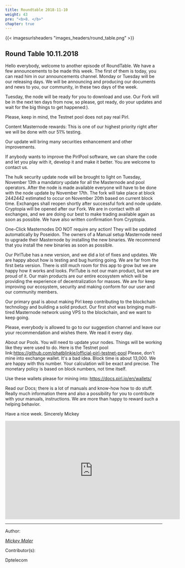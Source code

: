```yaml
---
title: Roundtable 2018-11-10
weight: 43
pre: "<b>8. </b>"
chapter: true
---
```


{{< imagesurlsheaders "images_headers/round_table.png" >}}



## Round Table 10.11.2018

Hello everybody, welcome to another episode of RoundTable.
We have a few announcements to be made this week.
The first of them is today, you can read him in our announcements channel.
Monday or Tuesday will be our releasing days. We will be announcing and producing our documents and news to you, our community, in these two days of the week.

Tuesday, the node will be ready for you to download and use.
Our Fork will be in the next ten days from now, so please, got ready, do your updates and wait for the big things to get happened:).

Please, keep in mind, the Testnet pool does not pay real Pirl.

Content Masternode rewards: This is one of our highest priority right after we will be done with our 51% testing.

Our update will bring many securities enhancement and other improvements.

If anybody wants to improve the PirlPool software, we can share the code and let you play with it, develop it and make it better. You are welcome to contact us.



The hulk security update node will be brought to light on Tuesday, November 13th a mandatory update for all the Masternode and pool operators. After the node is made available everyone will have to be done with the node update by November 17th.
The fork will take place at block 2442442 estimated to occur on November 20th based on current block time.
Exchanges shall reopen shortly after successful fork and node update.
Cryptopia will be opened after our Fork. We are in contact with all exchanges, and we are doing our best to make trading available again as soon as possible. We have also written confirmation from Cryptopia.

One-Click Masternodes DO NOT require any action! They will be updated automatically by Poseidon. The owners of a Manual setup Masternode need to upgrade their Masternode by installing the new binaries. We recommend that you install the new binaries as soon as possible.

Our PirlTube has a new version, and we did a lot of fixes and updates. We are happy about how is testing and bug hunting going. We are far from the first beta version. There is still much room for this app to grow but we are happy how it works and looks. PirlTube is not our main product, but we are proud of it. Our main products are our entire ecosystem which will be providing the experience of decentralization for masses. We are for keep improving our ecosystem, security and making conform for our user and our community members.

Our primary goal is about making Pirl keep contributing to the blockchain technology and building a solid product. Our first shot was bringing multi-tired Masternode network using VPS to the blockchain, and we want to keep going.

Please, everybody is allowed to go to our suggestion channel and leave our your recommendation and wishes there. We read it every day.

About our Pools. You will need to update your nodes. Things will be working like they were used to do. Here is the Testnet pool link:https://github.com/phatblinkie/official-pirl-testnet-pool
Please, don't mine into exchange wallet. It's a bad idea.
Block time is about 13,000.
We are happy with this number.
Your calculation will be exact and precise.
The monetary policy is based on block numbers, not time itself.

Use these wallets please for  mining into: https://docs.pirl.io/en/wallets/

Read our Docs; there is a lot of manuals and know-how how to do stuff.
Really much information there and also a possibility for you to contribute with your manuals, instructions. We are more than happy to reward such a helping behavior.




Have a nice week.
Sincerely Mickey



<iframe width="560" height="315" src="https://share.pirltube.com/content/video/0x2c523e64f24fbd44e2d3132e338eec9ddfd9b3d0f33dc09dbdbdbfd76a954e69" frameborder="0" allow="accelerometer; autoplay; encrypted-media; gyroscope; picture-in-picture" allowfullscreen></iframe>



---
Author:


_[Mickey Maler](https://twitter.com/MickeyMaler)_


Contributor(s):


Dptelecom
